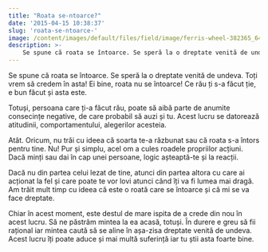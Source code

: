 ```yaml
---
title: "Roata se-ntoarce?"
date: '2015-04-15 10:38:37'
slug: 'roata-se-ntoarce-'
image: /content/images/default/files/field/image/ferris-wheel-382365_640.jpg
description: >-
    Se spune că roata se întoarce. Se speră la o dreptate venită de undeva. Toți vrem să credem în asta! Ei bine, roata nu se întoarce! Ce rău ți s-a făcut ție, e bun făcut și asta este.Totuși, persoana 
---
```

<div class="kg-card-markdown"><p>Se spune că roata se întoarce. Se speră la o dreptate venită de undeva. Toți vrem să credem în asta! Ei bine, roata nu se întoarce! Ce rău ți s-a făcut ție, e bun făcut și asta este.</p>
<p>Totuși, persoana care ți-a făcut rău, poate să aibă parte de anumite consecințe negative, de care probabil să auzi și tu. Acest lucru se datorează atitudinii, comportamentului, alegerilor acesteia.</p>
<p>Atât. Oricum, nu trăi cu ideea că soarta te-a răzbunat sau că roata s-a întors pentru tine. Nu! Pur și simplu, acel om a cules roadele propriilor acțiuni. Dacă minți sau dai în cap unei persoane, logic așteaptă-te și la reacții.</p>
<p>Dacă nu din partea celui lezat de tine, atunci din partea altora cu care ai acționat la fel și care poate te vor lovi atunci când îți va fi lumea mai dragă. Am trăit mult timp cu ideea că este o roată care se întoarce și că mi se va face dreptate.</p>
<p>Chiar în acest moment, este destul de mare ispita de a crede din nou în acest lucru. Să ne păstrăm mintea la ea acasă, totuși. În durere e greu să fii rațional iar mintea caută să se aline în așa-zisa dreptate venită de undeva. Acest lucru îți poate aduce și mai multă suferință iar tu știi asta foarte bine.</p>
<p> </p>
</div>
    